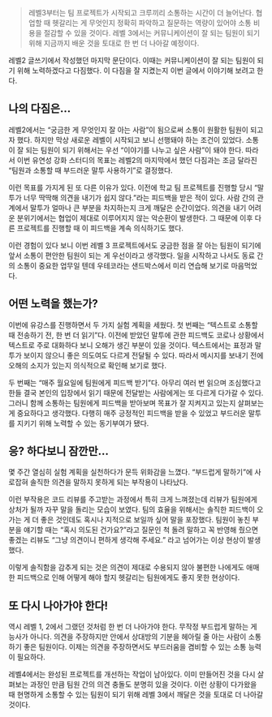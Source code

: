 > 레벨3부터는 팀 프로젝트가 시작되고 크루끼리 소통하는 시간이 더 늘어난다. 협업할 때 헷갈리는 게 무엇인지 정확히 파악하고 질문하는 역량이 있어야 소통 비용을 절감할 수 있을 것이다. 레벨 3에서는 커뮤니케이션이 잘 되는 팀원이 되기 위해 지금까지 배운 것을 토대로 한 번 더 나아갈 예정이다.
>

레벨2 글쓰기에서 작성했던 마지막 문단이다. 이때는 커뮤니케이션이 잘 되는 팀원이 되기 위해 노력하겠다고 다짐했다. 이 다짐을 잘 지켰는지 이번 글에서 이야기해 보려고 한다.

## 나의 다짐은…

레벨2에서는 “궁금한 게 무엇인지 잘 아는 사람”이 됨으로써 소통이 원활한 팀원이 되고자 했다. 하지만 막상 새로운 레벨이 시작되고 보니 선행돼야 하는 조건이 있었다. 소통이 잘 되는 팀원이 되기 위해서는 우선 “이야기를 나누고 싶은 사람”이 돼야 한다. 따라서 이번 유연성 강화 스터디의 목표는 레벨2의 마지막에서 했던 다짐과는 조금 달라진 “팀원과 소통할 때 부드러운 말투 사용하기”로 결정했다.

이런 목표를 가지게 된 또 다른 이유가 있다. 이전에 학교 팀 프로젝트를 진행할 당시 “말투가 너무 딱딱해 의견을 내기가 쉽지 않다.”라는 피드백을 받은 적이 있다. 사람 간의 관계에서 말투가 얼마나 큰 부분을 차지하는지 크게 깨달은 순간이었다. 의견을 내기 어려운 분위기에서는 협업이 제대로 이루어지지 않는 악순환이 발생한다. 그 때문에 이후 다른 프로젝트를 진행할 때 이 피드백을 계속 의식하기도 했다.

이런 경험이 있다 보니 이번 레벨 3 프로젝트에서도 궁금한 점을 잘 아는 팀원이 되기에 앞서 소통이 편안한 팀원이 되는 게 우선이라고 생각했다. 일을 시작하고 나서도 동료 간의 소통이 중요한 업무일 텐데 우테코라는 샌드박스에서 미리 연습해 보기로 마음먹었다.

## 어떤 노력을 했는가?

이번에 유강스를 진행하면서 두 가지 실험 계획을 세웠다. 첫 번째는 “텍스트로 소통할 때 전송하기 전, 한 번 더 읽기”다. 이전에 받았던 말투에 관한 피드백도 코로나 상황에서 텍스트로 주로 대화하다 보니 오해가 생긴 부분이 있을 것이다. 텍스트에서는 표정과 말투가 보이지 않으니 좋은 의도여도 다르게 전달될 수 있다. 따라서 메시지를 보내기 전에 오해의 소지가 있는지 의식적으로 확인해 보기로 했다.

두 번째는 “매주 월요일에 팀원에게 피드백 받기”다. 아무리 여러 번 읽으며 조심했다고 한들 결국 본인의 입장에서 읽기 때문에 전달받는 사람에게는 또 다르게 다가갈 수 있다. 그러니 함께 소통하는 팀원에게 피드백을 받아보며 목표가 잘 지켜지고 있는지 살펴보는 게 중요하다고 생각했다. 다행히 매주 긍정적인 피드백을 받을 수 있었고 부드러운 말투를 지키기 위해 노력할 수 있는 동기부여가 됐다.

## 응? 하다보니 잠깐만…

몇 주간 열심히 실험 계획을 실천하다가 문득 위화감을 느꼈다. “부드럽게 말하기”에 사로잡혀 솔직한 의견을 말하지 못하게 되는 부작용이 나타났다.

이런 부작용은 코드 리뷰를 주고받는 과정에서 특히 크게 느껴졌는데 리뷰가 팀원에게 상처가 될까 자꾸 말을 돌리는 모습이 보였다. 팀의 효율을 위해서는 솔직한 피드백이 오가는 게 더 좋은 것인데도 혹시나 지적으로 보일까 싶어 말을 포장했다. 팀원이 놓친 부분을 얘기할 때는 “혹시 의도된 건가요?”라고 질문인 척 돌려 말하고 꼭 반영해 줬으면 좋겠는 리뷰도 “그냥 의견이니 편하게 생각해 주세요.” 라고 넘어가는 이상 현상이 발생했다.

이렇게 솔직함을 감추게 되는 것은 의견이 제대로 수용되지 않아 불편한 나에게도 애매한 피드백으로 인해 어떻게 해야 할지 헷갈리는 팀원에게도 좋지 못한 현상이다.

## 또 다시 나아가야 한다!

역시 레벨 1, 2에서 그랬던 것처럼 한 번 더 나아가야 한다. 무작정 부드럽게 말하는 게 능사가 아니다. 의견을 주장하지만 안에서 상대방의 기분을 헤아릴 줄 아는 사람이 소통하기 좋은 팀원이다. 이제는 의견을 주장하면서도 부드러움을 겸비할 수 있는 소통 능력이 필요하다.

레벨4에서는 완성된 프로젝트를 개선하는 작업이 남아있다. 이미 만들어진 것을 다시 살펴보는 과정인 만큼 팀원 간의 의견 충돌도 분명히 있을 것이다. 이런 상황이 다가왔을 때 현명하게 소통할 수 있는 팀원이 되기 위해 레벨 3에서 깨달은 것을 토대로 더 나아갈 것이다.
